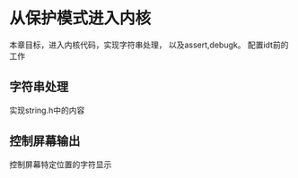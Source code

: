 # 从保护模式进入内核
本章目标，进入内核代码，实现字符串处理， 以及assert,debugk。
配置idt前的工作

## 字符串处理
实现string.h中的内容

## 控制屏幕输出
控制屏幕特定位置的字符显示